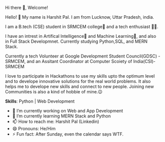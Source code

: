 Hi there 👋, Welcome!

Hello! 👋 My name is Harshit Pal. I am from Lucknow, Uttar Pradesh, india.

I am a B.tech (CSE) student in SRMCEM college🏫 and a tech enthusiast 🧑‍💻.

I have an intrest in Artifical Intelligence🤖 and Machine Learning🦾, and also in Full Stack Developmnet. Currently studying Python,SQL, and MERN Stack.

Currently a tech Volunteer at Google Development Student Council(GDSC) - SRMCEM, and an Assitant Coordinator at Computer Scoiety of India(CSI)- SRMCEM  

I love to participate in Hackathons to use my skills upto the optimum level and to develope innovative solutions for the real world problems. It also helps me to develope new skills and connect to new people. Joining new Communities is also a kind of hobbie of mine.😉

**Skills**:
Python | Web Development

- 🔭 I’m currently working on Web and App Development
- 🌱 I’m currently learning MERN Stack and Python
- 📫 How to reach me: Harshit Pal (Linkedin)
- 😄 Pronouns: He/Him
- ⚡ Fun fact: After Sunday, even the calendar says WTF.

